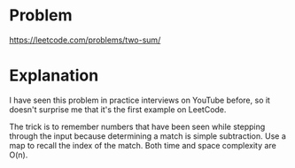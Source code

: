 # Problem

https://leetcode.com/problems/two-sum/

# Explanation

I have seen this problem in practice interviews on YouTube before, so it doesn't surprise me that it's the first example on LeetCode.

The trick is to remember numbers that have been seen while stepping through the input because determining a match is simple subtraction. Use a map to recall the index of the match. Both time and space complexity are O(n).

